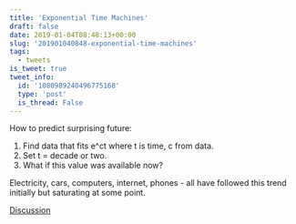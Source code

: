 ```yaml
---
title: 'Exponential Time Machines'
draft: false
date: 2019-01-04T08:48:13+00:00
slug: '201901040848-exponential-time-machines'
tags:
  - tweets
is_tweet: true
tweet_info:
  id: '1080989240496775168'
  type: 'post'
  is_thread: False
---
```




How to predict surprising future:

1. Find data that fits e^ct where t is time, c from data.
2. Set t = decade or two.
3. What if this value was available now?

Electricity, cars, computers, internet, phones - all have followed this trend initially but saturating at some point.

[Discussion](https://x.com/sytelus/status/1080989240496775168)
